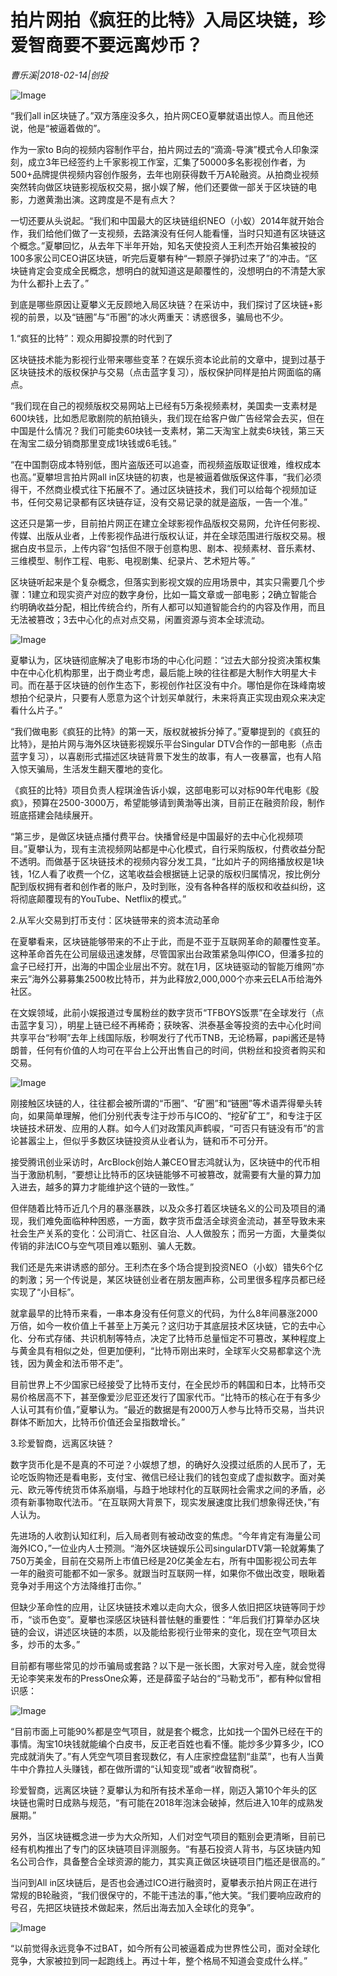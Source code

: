 # 拍片网拍《疯狂的比特》入局区块链，珍爱智商要不要远离炒币？

*曹乐溪|2018-02-14|创投*

![Image](http://p3.pstatp.com/large/61720004578229c4dff2)

“我们all in区块链了。”双方落座没多久，拍片网CEO夏攀就语出惊人。而且他还说，他是“被逼着做的”。

作为一家to B向的视频内容制作平台，拍片网过去的“滴滴-导演”模式令人印象深刻，成立3年已经签约上千家影视工作室，汇集了50000多名影视创作者，为500+品牌提供视频内容创作服务，去年也刚获得数千万A轮融资。从拍商业视频突然转向做区块链影视版权交易，据小娱了解，他们还要做一部关于区块链的电影，力邀黄渤出演。这跨度是不是有点大？

一切还要从头说起。“我们和中国最大的区块链组织NEO（小蚁）2014年就开始合作，我们给他们做了一支视频，去路演没有任何人能看懂，当时只知道有区块链这个概念。”夏攀回忆，从去年下半年开始，知名天使投资人王利杰开始召集被投的100多家公司CEO讲区块链，听完后夏攀有种“一颗原子弹扔过来了”的冲击。“区块链肯定会变成全民概念，想明白的就知道这是颠覆性的，没想明白的不清楚大家为什么都扑上去了。”

到底是哪些原因让夏攀义无反顾地入局区块链？在采访中，我们探讨了区块链+影视的前景，以及“链圈”与“币圈”的冰火两重天：诱惑很多，骗局也不少。

1.“疯狂的比特”：观众用脚投票的时代到了

区块链技术能为影视行业带来哪些变革？在娱乐资本论此前的文章中，提到过基于区块链技术的版权保护与交易（点击蓝字复习），版权保护同样是拍片网面临的痛点。

“我们现在自己的视频版权交易网站上已经有5万条视频素材，美国卖一支素材是600块钱，比如悉尼歌剧院的航拍镜头，我们现在给客户做广告经常会去买，但在中国是什么情况？我们可能卖60块钱一支素材，第二天淘宝上就卖6块钱，第三天在淘宝二级分销商那里变成1块钱或6毛钱。”

“在中国剽窃成本特别低，图片盗版还可以追查，而视频盗版取证很难，维权成本也高。”夏攀坦言拍片网all in区块链的初衷，也是被逼着做版保这件事，“我们必须得干，不然商业模式往下拓展不了。通过区块链技术，我们可以给每个视频加证书，任何交易记录都有区块链存证，没有交易记录的就是盗版，一告一个准。”

这还只是第一步，目前拍片网正在建立全球影视作品版权交易网，允许任何影视、传媒、出版从业者，上传影视作品进行版权认证，并在全球范围进行版权交易。根据白皮书显示，上传内容“包括但不限于创意构思、剧本、视频素材、音乐素材、三维模型、制作工程、电影、电视剧集、纪录片、艺术短片等。”

区块链听起来是个复杂概念，但落实到影视文娱的应用场景中，其实只需要几个步骤：1建立和现实资产对应的数字身份，比如一篇文章或一部电影；2确立智能合约明确收益分配，相比传统合约，所有人都可以知道智能合约的内容及作用，而且无法被篡改；3去中心化的点对点交易，闲置资源与资本全球流动。

![Image](http://p3.pstatp.com/large/617200045783f89a959a)

夏攀认为，区块链彻底解决了电影市场的中心化问题：“过去大部分投资决策权集中在中心化机构那里，出于商业考虑，最后能上映的往往都是大制作大明星大卡司。而在基于区块链的创作生态下，影视创作社区没有中介。哪怕是你在珠峰南坡想拍个纪录片，只要有人愿意为这个计划买单就行，未来将真正实现由观众来决定看什么片子。”

“我们做电影《疯狂的比特》的第一天，版权就被拆分掉了。”夏攀提到的《疯狂的比特》，是拍片网与海外区块链影视娱乐平台Singular DTV合作的一部电影（点击蓝字复习），以喜剧形式描述区块链背景下发生的故事，有人一夜暴富，也有人陷入惊天骗局，生活发生翻天覆地的变化。

《疯狂的比特》项目负责人程琪淦告诉小娱，这部电影可以对标90年代电影《股疯》，预算在2500-3000万，希望能够请到黄渤等出演，目前正在融资阶段，制作班底搭建会陆续展开。

“第三步，是做区块链点播付费平台。快播曾经是中国最好的去中心化视频项目。”夏攀认为，现有主流视频网站都是中心化模式，自行采购版权，付费收益分配不透明。而做基于区块链技术的视频内容分发工具，“比如片子的网络播放权是1块钱，1亿人看了收费一个亿，这笔收益会根据链上记录的版权归属情况，按比例分配到版权拥有者和创作者的账户，及时到账，没有各种各样的版权和收益纠纷，这将彻底颠覆现有的YouTube、Netflix的模式。”

2.从军火交易到打币支付：区块链带来的资本流动革命

在夏攀看来，区块链能够带来的不止于此，而是不亚于互联网革命的颠覆性变革。这种革命首先在公司层级迅速发酵，尽管国家出台政策紧急叫停ICO，但潘多拉的盒子已经打开，出海的中国企业层出不穷。就在1月，区块链驱动的智能万维网“亦来云”海外公募募集2500枚比特币，并为此释放2,000,000个亦来云ELA币给海外社区。

在文娱领域，此前小娱报道过专属粉丝的数字货币“TFBOYS饭票”在全球发行（点击蓝字复习），明星上链已经不再稀奇；获映客、洪泰基金等投资的去中心化时间共享平台“秒啊”去年上线国际版，秒啊发行了代币TNB，无论杨幂，papi酱还是特朗普，任何有价值的人均可在平台上公开出售自己的时间，供粉丝和投资者购买和交易。

![Image](http://p2.pstatp.com/large/617500000c2cf8a69379)

刚接触区块链的人，往往都会被所谓的“币圈”、“矿圈”和“链圈”等术语弄得晕头转向，如果简单理解，他们分别代表专注于炒币与ICO的、“挖矿矿工”，和专注于区块链技术研发、应用的人群。如今人们对政策风声鹤唳，“可否只有链没有币”的言论甚嚣尘上，但似乎多数区块链投资从业者认为，链和币不可分开。

接受腾讯创业采访时，ArcBlock创始人兼CEO冒志鸿就认为，区块链中的代币相当于激励机制，“要想让比特币的区块链能够不可被篡改，就需要有大量的算力加入进去，越多的算力才能维护这个链的一致性。”

但伴随着比特币近几个月的暴涨暴跌，以及众多打着区块链名义的公司及项目的涌现，我们难免面临种种困惑，一方面，数字货币盘活全球资金流动，甚至导致未来社会生产关系的变化：公司消亡、社区自治、人人做股东；而另一方面，大量类似传销的非法ICO与空气项目难以甄别、骗人无数。

我们还是先来讲诱惑的部分。王利杰在多个场合提到投资NEO（小蚁）错失6个亿的刺激；另一个传说是，某区块链创业者在朋友圈声称，公司里很多程序员都已经实现了“小目标”。

就拿最早的比特币来看，一串本身没有任何意义的代码，为什么8年间暴涨2000万倍，如今一枚价值上千甚至上万美元？这归功于其底层技术区块链，它的去中心化、分布式存储、共识机制等特点，决定了比特币总量恒定不可篡改，某种程度上与黄金具有相似之处，但更加便利，“比特币刚出来时，全球军火交易都拿这个洗钱，因为黄金和法币带不走”。

目前世界上不少国家已经接受了比特币支付，在全民炒币的韩国和日本，比特币交易价格居高不下，甚至像爱沙尼亚还发行了国家代币。“比特币的核心在于有多少人认可其有价值，”夏攀认为。“最近的数据是有2000万人参与比特币交易，当共识群体不断加大，比特币价值还会呈指数增长。”

3.珍爱智商，远离区块链？

数字货币化是不是真的不可逆？小娱想了想，的确好久没摸过纸质的人民币了，无论吃饭购物还是看电影，支付宝、微信已经让我们的钱包变成了虚拟数字。面对美元、欧元等传统货币体系崩塌，与趋于地球村化的互联网社会需求之间的矛盾，必须有新事物取代法币。“在互联网大背景下，现实发展速度比我们想象得还快，”有人认为。

先进场的人收割认知红利，后入局者则有被动改变的焦虑。“今年肯定有海量公司海外ICO，”一位业内人士预测。“海外区块链娱乐公司singularDTV第一轮就筹集了750万美金，目前在交易所上市值已经是20亿美金左右，所有中国影视公司去年一年的融资可能都不如一家多。就跟当时互联网一样，如果你不做出改变，眼瞅着竞争对手用这个方法降维打击你。”

但缺少革命性的应用，让区块链技术难以走向大众，很多人依旧把区块链等同于炒币，“谈币色变”。夏攀也深感区块链科普怯魅的重要性：“年后我们打算举办区块链的会议，讲述区块链的本质，以及能给影视行业带来的变化，现在空气项目太多，炒币的太多。”

目前都有哪些常见的炒币骗局或套路？以下是一张长图，大家对号入座，就会觉得无论李笑来发布的PressOne众筹，还是薛蛮子站台的“马勒戈币”，都有种似曾相识感：

![Image](http://p2.pstatp.com/large/61700005a0f38085b6de)

“目前市面上可能90%都是空气项目，就是套个概念，比如找一个国外已经在干的事情。淘宝10块钱就能编个白皮书，反正老百姓也看不懂。能炒多少算多少，ICO完成就消失了。”有人凭空气项目套现数亿，有人庄家控盘猛割“韭菜”，也有人当黄牛中介靠拉人头赚钱，都在做所谓的“认知变现”或者“收智商税”。

珍爱智商，远离区块链？夏攀认为和所有技术革命一样，刚迈入第10个年头的区块链也需时日成熟与规范，“有可能在2018年泡沫会破掉，然后进入10年的成熟发展期。”

另外，当区块链概念进一步为大众所知，人们对空气项目的甄别会更清晰，目前已经有机构推出了专门的区块链项目评测服务。“有基石投资人背书，与区块链内知名公司合作，具备整合全球资源的能力，其实真正做区块链项目门槛还是很高的。”

当问到All in区块链后，是否也会通过ICO进行融资时，夏攀表示拍片网正在进行常规的B轮融资，“我们很保守的，不能干违法的事，”他大笑。“我们要响应政府的号召，先把区块链技术做起来，然后出海去加入全球化的竞争”。

![Image](http://p2.pstatp.com/large/617400035d2f148cca6b)

“以前觉得永远竞争不过BAT，如今所有公司被逼着成为世界性公司，面对全球化竞争，大家被拉到同一起跑线上。再过十年，整个格局不知道会变成什么样。”

